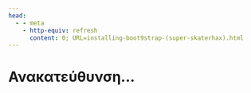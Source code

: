 ```yaml
---
head:
  - - meta
    - http-equiv: refresh
      content: 0; URL=installing-boot9strap-(super-skaterhax).html
---
```


# Ανακατεύθυνση...
